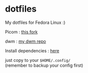 # dotfiles

My dotfiles for Fedora Linux :)

Picom : [this fork](https://github.com/FT-Labs/picom) 

dwm : [my dwm repo](https://github.com/hoangloiQ/dwm) 

Install dependencies : [here](https://github.com/hoangloiQ/FedoraScript)

just copy to your `$HOME/.config/`   <br/>(remember to backup your config first)


